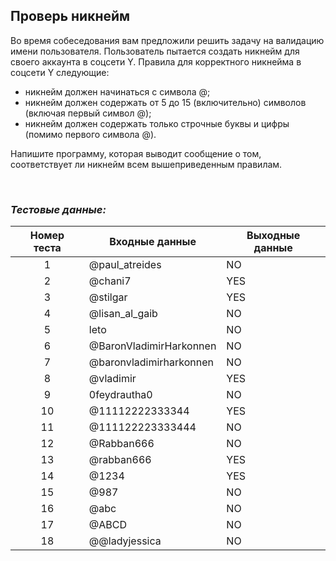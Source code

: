 ## Проверь никнейм

Во время собеседования вам предложили решить задачу на валидацию имени пользователя. Пользователь пытается создать никнейм для своего аккаунта в соцсети Y. Правила для корректного никнейма в соцсети Y следующие:

- никнейм должен начинаться с символа @;
- никнейм должен содержать от 5 до 15 (включительно) символов (включая первый символ @);
- никнейм должен содержать только строчные буквы и цифры (помимо первого символа @).

Напишите программу, которая выводит сообщение о том, соответствует ли никнейм всем вышеприведенным правилам.

<br>

### *Тестовые данные:*

| Номер теста | Входные данные          | Выходные данные |
|:-----------:|-------------------------|-----------------|
|      1      | @paul_atreides          | NO              |
|      2      | @chani7                 | YES             |
|      3      | @stilgar                | YES             |
|      4      | @lisan_al_gaib          | NO              |
|      5      | leto                    | NO              |
|      6      | @BaronVladimirHarkonnen | NO              |
|      7      | @baronvladimirharkonnen | NO              |
|      8      | @vladimir               | YES             |
|      9      | 0feydrautha0            | NO              |
|     10      | @11112222333344         | YES             |
|     11      | @111122223333444        | NO              |
|     12      | @Rabban666              | NO              |
|     13      | @rabban666              | YES             |
|     14      | @1234                   | YES             |
|     15      | @987                    | NO              |
|     16      | @abc                    | NO              |
|     17      | @ABCD                   | NO              |
|     18      | @@ladyjessica           | NO              |
